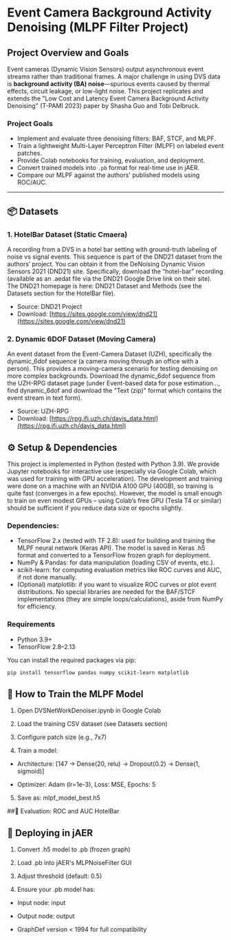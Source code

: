 # Event Camera Background Activity Denoising (MLPF Filter Project)

## Project Overview and Goals

Event cameras (Dynamic Vision Sensors) output asynchronous event streams rather than traditional frames. A major challenge in using DVS data is **background activity (BA) noise**—spurious events caused by thermal effects, circuit leakage, or low-light noise. This project replicates and extends the "Low Cost and Latency Event Camera Background Activity Denoising" (T-PAMI 2023) paper by Shasha Guo and Tobi Delbruck.

### Project Goals
- Implement and evaluate three denoising filters: BAF, STCF, and MLPF.
- Train a lightweight Multi-Layer Perceptron Filter (MLPF) on labeled event patches.
- Provide Colab notebooks for training, evaluation, and deployment.
- Convert trained models into `.pb` format for real-time use in jAER.
- Compare our MLPF against the authors' published models using ROC/AUC.

---

## 📦 Datasets

### 1. HotelBar Dataset (Static Cmaera)
A recording from a DVS in a hotel bar setting with ground-truth labeling of noise vs signal events. This sequence is part of the DND21 dataset from the authors’ project. You can obtain it from the DeNoising Dynamic Vision Sensors 2021 (DND21) site. Specifically, download the “hotel-bar” recording (available as an .aedat file via the DND21 Google Drive link on their site). The DND21 homepage is here: DND21 Dataset and Methods (see the Datasets section for the HotelBar file).
- Source: DND21 Project  
- Download: [https://sites.google.com/view/dnd21](https://sites.google.com/view/dnd21)

### 2. Dynamic 6DOF Dataset (Moving Camera)
An event dataset from the Event-Camera Dataset (UZH), specifically the dynamic_6dof sequence (a camera moving through an office with a person). This provides a moving-camera scenario for testing denoising on more complex backgrounds. Download the dynamic_6dof sequence from the UZH-RPG dataset page (under Event-based data for pose estimation..., find dynamic_6dof and download the "Text (zip)" format which contains the event stream in text form).
- Source: UZH-RPG  
- Download: [https://rpg.ifi.uzh.ch/davis_data.html](https://rpg.ifi.uzh.ch/davis_data.html)

## ⚙️ Setup & Dependencies

This project is implemented in Python (tested with Python 3.9). We provide Jupyter notebooks for interactive use (especially via Google Colab, which was used for training with GPU acceleration). The development and training were done on a machine with an NVIDIA A100 GPU (40GB), so training is quite fast (converges in a few epochs). However, the model is small enough to train on even modest GPUs – using Colab’s free GPU (Tesla T4 or similar) should be sufficient if you reduce data size or epochs slightly.

### Dependencies:
- TensorFlow 2.x (tested with TF 2.8): used for building and training the MLPF neural network (Keras API). The model is saved in Keras .h5 format and converted to a TensorFlow frozen graph for deployment.
- NumPy & Pandas: for data manipulation (loading CSV of events, etc.).
- scikit-learn: for computing evaluation metrics like ROC curves and AUC, if not done manually.
- (Optional) matplotlib: if you want to visualize ROC curves or plot event distributions.
No special libraries are needed for the BAF/STCF implementations (they are simple loops/calculations), aside from NumPy for efficiency.

### Requirements
- Python 3.9+
- TensorFlow 2.8–2.13

You can install the required packages via pip:
```bash
pip install tensorflow pandas numpy scikit-learn matplotlib
```

## 🚀 How to Train the MLPF Model
1. Open DVSNetWorkDenoiser.ipynb in Google Colab

2. Load the training CSV dataset (see Datasets section)

3. Configure patch size (e.g., 7x7)

4. Train a model:

- Architecture: [147 → Dense(20, relu) → Dropout(0.2) → Dense(1, sigmoid)]

- Optimizer: Adam (lr=1e-3), Loss: MSE, Epochs: 5

5. Save as: mlpf_model_best.h5

##🧪 Evaluation: ROC and AUC HotelBar


## 🧠 Deploying in jAER
1. Convert .h5 model to .pb (frozen graph)

2. Load .pb into jAER's MLPNoiseFilter GUI

3. Adjust threshold (default: 0.5)

4. Ensure your .pb model has:

- Input node: input

- Output node: output

- GraphDef version < 1994 for full compatibility
